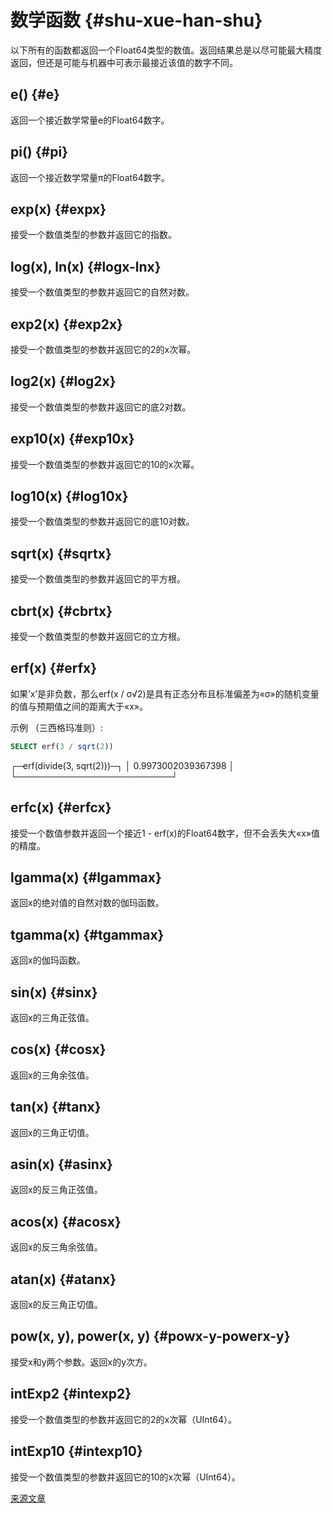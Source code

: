 # 数学函数 {#shu-xue-han-shu}

以下所有的函数都返回一个Float64类型的数值。返回结果总是以尽可能最大精度返回，但还是可能与机器中可表示最接近该值的数字不同。

## e() {#e}

返回一个接近数学常量e的Float64数字。

## pi() {#pi}

返回一个接近数学常量π的Float64数字。

## exp(x) {#expx}

接受一个数值类型的参数并返回它的指数。

## log(x), ln(x) {#logx-lnx}

接受一个数值类型的参数并返回它的自然对数。

## exp2(x) {#exp2x}

接受一个数值类型的参数并返回它的2的x次幂。

## log2(x) {#log2x}

接受一个数值类型的参数并返回它的底2对数。

## exp10(x) {#exp10x}

接受一个数值类型的参数并返回它的10的x次幂。

## log10(x) {#log10x}

接受一个数值类型的参数并返回它的底10对数。

## sqrt(x) {#sqrtx}

接受一个数值类型的参数并返回它的平方根。

## cbrt(x) {#cbrtx}

接受一个数值类型的参数并返回它的立方根。

## erf(x) {#erfx}

如果’x’是非负数，那么erf(x / σ√2)<g>是具有正态分布且标准偏差为«σ»的随机变量的值与预期值之间的距离大于«x»。

示例 （三西格玛准则）:

``` sql
SELECT erf(3 / sqrt(2))
```

  ┌─erf(divide(3, sqrt(2)))─┐
  │      0.9973002039367398 │
  └─────────────────────────┘

## erfc(x) {#erfcx}

接受一个数值参数并返回一个接近1 - erf(x)的Float64数字，但不会丢失大«x»值的精度。

## lgamma(x) {#lgammax}

返回x的绝对值的自然对数的伽玛函数。

## tgamma(x) {#tgammax}

返回x的伽玛函数。

## sin(x) {#sinx}

返回x的三角正弦值。

## cos(x) {#cosx}

返回x的三角余弦值。

## tan(x) {#tanx}

返回x的三角正切值。

## asin(x) {#asinx}

返回x的反三角正弦值。

## acos(x) {#acosx}

返回x的反三角余弦值。

## atan(x) {#atanx}

返回x的反三角正切值。

## pow(x, y), power(x, y) {#powx-y-powerx-y}

接受x和y两个参数。返回x的y次方。

## intExp2 {#intexp2}

接受一个数值类型的参数并返回它的2的x次幂（UInt64）。

## intExp10 {#intexp10}

接受一个数值类型的参数并返回它的10的x次幂（UInt64）。

[来源文章](https://clickhouse.tech/docs/en/query_language/functions/math_functions/) <!--hide-->
